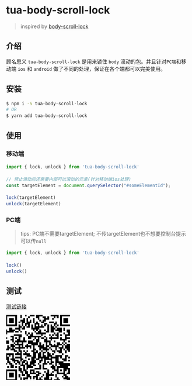 # tua-body-scroll-lock

> inspired by [body-scroll-lock](https://github.com/willmcpo/body-scroll-lock)

## 介绍
顾名思义 `tua-body-scroll-lock` 是用来锁住 `body` 滚动的包。并且针对`PC端`和移动端 `ios` 和 `android` 做了不同的处理，保证在各个端都可以完美使用。

## 安装

```bash
$ npm i -S tua-body-scroll-lock
# OR
$ yarn add tua-body-scroll-lock
```

## 使用

### 移动端

```js
import { lock, unlock } from 'tua-body-scroll-lock'

// 禁止滑动后还需要内部可以滚动的元素(针对移动端ios处理)
const targetElement = document.querySelector("#someElementId");

lock(targetElement)
unlock(targetElement)
```
### PC端

> tips: PC端不需要targetElement; 不传targetElement也不想要控制台提示可以传`null`

```js
import { lock, unlock } from 'tua-body-scroll-lock'

lock()
unlock()
```

## 测试
[测试链接](https://tuateam.github.io/tua-body-scroll-lock)

![bodyScrollLock](./tua-bsl.png)
